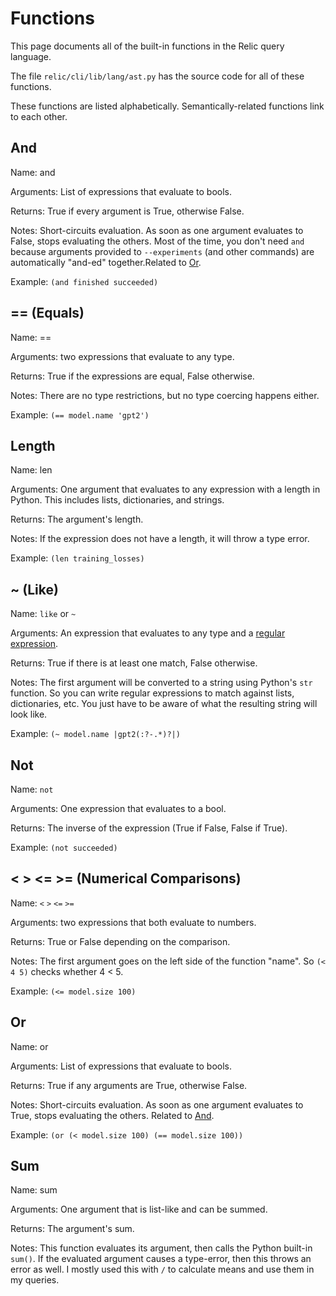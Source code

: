 # Functions

This page documents all of the built-in functions in the Relic query language.

The file `relic/cli/lib/lang/ast.py` has the source code for all of these functions.

These functions are listed alphabetically. 
Semantically-related functions link to each other.

## And

Name: and

Arguments: List of expressions that evaluate to bools. 

Returns: True if every argument is True, otherwise False.

Notes: Short-circuits evaluation. As soon as one argument evaluates to False, stops evaluating the others. Most of the time, you don't need `and` because arguments provided to `--experiments` (and other commands) are automatically "and-ed" together.Related to [Or](#or).

Example: `(and finished succeeded)`

## == (Equals)

Name: ==

Arguments: two expressions that evaluate to any type.

Returns: True if the expressions are equal, False otherwise.

Notes: There are no type restrictions, but no type coercing happens either.

Example: `(== model.name 'gpt2')`

## Length

Name: len

Arguments: One argument that evaluates to any expression with a length in Python. This includes lists, dictionaries, and strings.

Returns: The argument's length.

Notes: If the expression does not have a length, it will throw a type error.

Example: `(len training_losses)`

## ~ (Like)

Name: `like` or `~`

Arguments: An expression that evaluates to any type and a [regular expression](literals#regular-expression).

Returns: True if there is at least one match, False otherwise.

Notes: The first argument will be converted to a string using Python's `str` function. So you can write regular expressions to match against lists, dictionaries, etc. You just have to be aware of what the resulting string will look like.

Example: `(~ model.name |gpt2(:?-.*)?|)`

## Not

Name: `not`

Arguments: One expression that evaluates to a bool.

Returns: The inverse of the expression (True if False, False if True).

Example: `(not succeeded)`

## \< \> \<= \>= (Numerical Comparisons)

Name: `<` `>` `<=` `>=`

Arguments: two expressions that both evaluate to numbers.

Returns: True or False depending on the comparison.

Notes: The first argument goes on the left side of the function "name". So `(< 4 5)` checks whether 4 < 5.

Example: `(<= model.size 100)`

## Or

Name: or

Arguments: List of expressions that evaluate to bools.

Returns: True if any arguments are True, otherwise False.

Notes: Short-circuits evaluation. As soon as one argument evaluates to True, stops evaluating the others. Related to [And](#and).

Example: `(or (< model.size 100) (== model.size 100))`

## Sum

Name: sum

Arguments: One argument that is list-like and can be summed. 

Returns: The argument's sum.

Notes: This function evaluates its argument, then calls the Python built-in `sum()`. If the evaluated argument causes a type-error, then this throws an error as well. I mostly used this with `/` to calculate means and use them in my queries.
